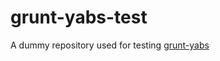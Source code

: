 # grunt-yabs-test
A dummy repository used for testing [grunt-yabs](https://github.com/mar10/grunt-yabs)
